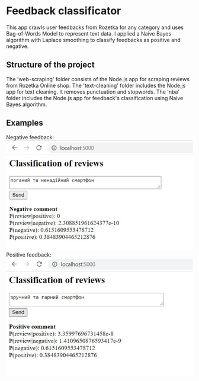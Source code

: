 # Feedback classificator

This app crawls user feedbacks from Rozetka for any category and uses Bag-of-Words Model to represent text data. I applied a Naive Bayes algorithm with Laplace smoothing to classify feedbacks as positive and negative.

## Structure of the project

The 'web-scraping' folder consists of the Node.js app for scraping reviews from Rozetka Online shop.
The 'text-cleaning' folder includes the Node.js app for text cleaning. It removes punctuation and stopwords.
The 'nba' folder includes the Node.js app for feedback's classification using Naive Bayes algorithm.

## Examples
Negative feedback: <br />
![negative feedback](https://raw.githubusercontent.com/milnavig/feedback_classificator/main/neg.jpg)
<br />
Positive feedback: <br />
![positive feedback](https://raw.githubusercontent.com/milnavig/feedback_classificator/main/pos.jpg)
